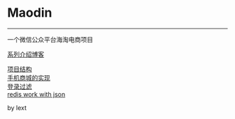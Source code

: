 # Maodin
------
一个微信公众平台海淘电商项目

[系列介绍博客](http://lext-7.github.io/categories/webshop-dev/)

[项目结构](http://lext-7.github.io/2016/03/03/项目结构/)  
[手机商城的实现](http://lext-7.github.io/2016/03/03/手机商城的实现/)   
[登录过滤](http://lext-7.github.io/2016/03/03/登录过滤/)  
[redis work with json](http://lext-7.github.io/2016/03/03/redis-work-with-json/)  


by lext
